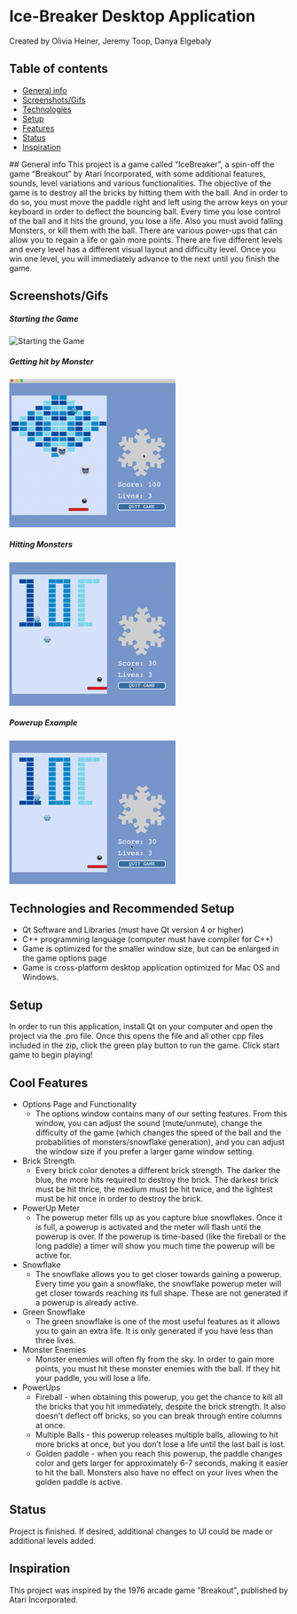 # Ice-Breaker Desktop Application
Created by Olivia Heiner, Jeremy Toop, Danya Elgebaly

## Table of contents
* [General info](#general-info)
* [Screenshots/Gifs](#screenshots)
* [Technologies](#technologies)
* [Setup](#setup)
* [Features](#features)
* [Status](#status)
* [Inspiration](#inspiration)

<a name="general-info"/>
## General info
This project is a game called “IceBreaker”, a spin-off the game “Breakout” by Atari Incorporated, with some additional features, sounds, level variations and various functionalities. The objective of the game is to destroy all the bricks by hitting them with the ball. And in order to do so, you must move the paddle right and left using the arrow keys on your keyboard in order to deflect the bouncing ball. Every time you lose control of the ball and it hits the ground, you lose a life. Also you must avoid falling Monsters, or kill them with the ball. There are various power-ups that can allow you to regain a life or gain more points. There are five different levels and every level has a different visual layout and difficulty level. Once you win one level, you will immediately advance to the next until you finish the game.

<a name="screenshots"/>

## Screenshots/Gifs

##### Starting the Game
<img src="Screenshots_and_Sample_Video/startingGame.gif" alt="Starting the Game" width=300px>

##### Getting hit by Monster
<img src="Screenshots_and_Sample_Video/Monster1.gif" alt="Monster hits Paddle" width=300px>

##### Hitting Monsters
<img src="Screenshots_and_Sample_Video/Monster2.gif" alt="Ball hits Monster" width=300px>

##### Powerup Example
<img src="Screenshots_and_Sample_Video/Monster2.gif" alt="Ball hits Monster" width=300px>





## Technologies and Recommended Setup
* Qt Software and Libraries (must have Qt version 4 or higher)
* C++ programming language (computer must have compiler for C++)
* Game is optimized for the smaller window size, but can be enlarged in the game options page
* Game is cross-platform desktop application optimized for Mac OS and Windows.

## Setup
In order to run this application, install Qt on your computer and open the project via the .pro file. Once this opens the file and all other cpp files included in the zip, click the green play button to run the game. Click start game to begin playing!


## Cool Features
* Options Page and Functionality
	- The options window contains many of our setting features. From
	  this window, you can adjust the sound (mute/unmute), change the
	  difficulty of the game (which changes the speed of the
	  ball and the probabilities of monsters/snowflake generation),
	  and you can adjust the window size if you prefer a larger
	  game window setting.
* Brick Strength
	- Every brick color denotes a different brick strength. The darker
	  the blue, the more hits required to destroy the brick. The darkest
	  brick must be hit thrice, the medium must be hit twice, and the
	  lightest must be hit once in order to destroy the brick.
* PowerUp Meter
	- The powerup meter fills up as you capture blue snowflakes. Once it is full,
    a powerup is activated and the meter will flash until the powerup is over.
	  If the powerup is time-based (like the fireball or the long paddle) a timer
	  will show you much time the powerup will be active for.
* Snowflake
	- The snowflake allows you to get closer towards gaining a powerup.
	  Every time you gain a snowflake, the snowflake powerup meter will
    get closer towards reaching its full shape. These are not generated if a
	  powerup is already active.
* Green Snowflake
	- The green snowflake is one of the most useful features as it
	  allows you to gain an extra life. It is only generated if you have less
	  than three lives.
* Monster Enemies
	- Monster enemies will often fly from the sky. In order to gain more
	  points, you must hit these monster enemies with the ball. If they
	  hit your paddle, you will lose a life.
* PowerUps
	- Fireball - when obtaining this powerup, you get the chance to kill
	  all the bricks that you hit immediately, despite the brick
	  strength. It also doesn't deflect off bricks, so you can break through
	  entire columns at once.
	- Multiple Balls - this powerup releases multiple balls, allowing to
	  hit more bricks at once, but you don’t lose a life until the last
	  ball is lost.
	- Golden paddle - when you reach this powerup, the paddle changes
	  color and gets larger for approximately 6-7 seconds, making it
	  easier to hit the ball. Monsters also have no effect on your lives when
	  the golden paddle is active.


## Status
Project is finished. If desired, additional changes to UI could be made or additional levels added.

## Inspiration
This project was inspired by the 1976 arcade game "Breakout", published by Atari Incorporated.
